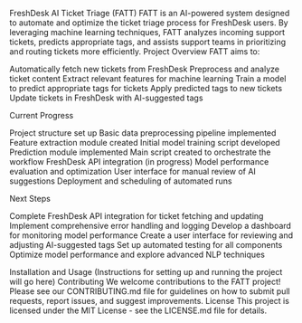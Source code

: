 FreshDesk AI Ticket Triage (FATT)
FATT is an AI-powered system designed to automate and optimize the ticket triage process for FreshDesk users. By leveraging machine learning techniques, FATT analyzes incoming support tickets, predicts appropriate tags, and assists support teams in prioritizing and routing tickets more efficiently.
Project Overview
FATT aims to:

Automatically fetch new tickets from FreshDesk
Preprocess and analyze ticket content
Extract relevant features for machine learning
Train a model to predict appropriate tags for tickets
Apply predicted tags to new tickets
Update tickets in FreshDesk with AI-suggested tags

Current Progress

 Project structure set up
 Basic data preprocessing pipeline implemented
 Feature extraction module created
 Initial model training script developed
 Prediction module implemented
 Main script created to orchestrate the workflow
 FreshDesk API integration (in progress)
 Model performance evaluation and optimization
 User interface for manual review of AI suggestions
 Deployment and scheduling of automated runs

Next Steps

Complete FreshDesk API integration for ticket fetching and updating
Implement comprehensive error handling and logging
Develop a dashboard for monitoring model performance
Create a user interface for reviewing and adjusting AI-suggested tags
Set up automated testing for all components
Optimize model performance and explore advanced NLP techniques

Installation and Usage
(Instructions for setting up and running the project will go here)
Contributing
We welcome contributions to the FATT project! Please see our CONTRIBUTING.md file for guidelines on how to submit pull requests, report issues, and suggest improvements.
License
This project is licensed under the MIT License - see the LICENSE.md file for details.
